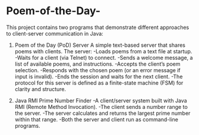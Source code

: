 # Poem-of-the-Day-
This project contains two programs that demonstrate different approaches to client-server communication in Java:

1. Poem of the Day (PoD) Server
A simple text-based server that shares poems with clients.
The server:
-Loads poems from a text file at startup.
-Waits for a client (via Telnet) to connect.
-Sends a welcome message, a list of available poems, and instructions.
-Accepts the client’s poem selection.
-Responds with the chosen poem (or an error message if input is invalid).
-Ends the session and waits for the next client.
-The protocol for this server is defined as a finite-state machine (FSM) for clarity and structure.

2. Java RMI Prime Number Finder
-A client/server system built with Java RMI (Remote Method Invocation).
-The client sends a number range to the server.
-The server calculates and returns the largest prime number within that range.
-Both the server and client run as command-line programs.
